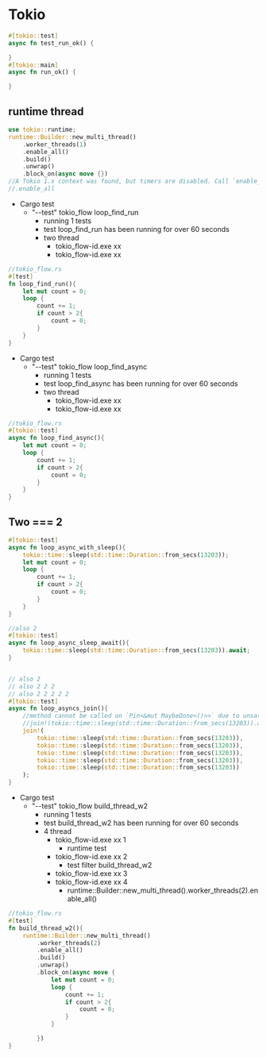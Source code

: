 # Tokio

```rust
#[tokio::test]
async fn test_run_ok() {

}
#[tokio::main]
async fn run_ok() {

}
```

## runtime thread

```rust
use tokio::runtime;
runtime::Builder::new_multi_thread()
    .worker_threads(1)
    .enable_all() 
    .build()
    .unwrap()
    .block_on(async move {})
//A Tokio 1.x context was found, but timers are disabled. Call `enable_time` on the runtime builder to enable timers
//.enable_all
```

- Cargo test
    - "--test" tokio_flow loop_find_run 
        - running 1 tests
        - test loop_find_run has been running for over 60 seconds
        - two thread
            - tokio_flow-id.exe xx
            - tokio_flow-id.exe xx
```rust
//tokio_flow.rs
#[test]
fn loop_find_run(){
    let mut count = 0;
    loop {
        count += 1;
        if count > 2{
            count = 0;
        }
    }
}
```


- Cargo test
    - "--test" tokio_flow loop_find_async 
        - running 1 tests
        - test loop_find_async has been running for over 60 seconds
        - two thread
            - tokio_flow-id.exe xx
            - tokio_flow-id.exe xx
```rust
//tokio_flow.rs
#[tokio::test]
async fn loop_find_async(){
    let mut count = 0;
    loop {
        count += 1;
        if count > 2{
            count = 0;
        }
    }
}
```

## Two === 2
```rust
#[tokio::test]
async fn loop_async_with_sleep(){
    tokio::time::sleep(std::time::Duration::from_secs(13203));
    let mut count = 0;
    loop {
        count += 1;
        if count > 2{
            count = 0;
        }
    }
}

//also 2
#[tokio::test]
async fn loop_async_sleep_await(){
    tokio::time::sleep(std::time::Duration::from_secs(13203)).await;
}


// also 2 
// also 2 2 2
// also 2 2 2 2 2
#[tokio::test]
async fn loop_asyncs_join(){
    //method cannot be called on `Pin<&mut MaybeDone<()>>` due to unsatisfied trait bounds
    //join!(tokio::time::sleep(std::time::Duration::from_secs(13203)).await);
    join!(
        tokio::time::sleep(std::time::Duration::from_secs(13203)),
        tokio::time::sleep(std::time::Duration::from_secs(13203)),
        tokio::time::sleep(std::time::Duration::from_secs(13203)),
        tokio::time::sleep(std::time::Duration::from_secs(13203)),
        tokio::time::sleep(std::time::Duration::from_secs(13203))
    );
}
```



- Cargo test
    - "--test" tokio_flow build_thread_w2 
        - running 1 tests
        - test build_thread_w2 has been running for over 60 seconds
        - 4 thread
            - tokio_flow-id.exe xx 1
                - runtime test 
            - tokio_flow-id.exe xx 2
                - test filter build_thread_w2
            - tokio_flow-id.exe xx 3
            - tokio_flow-id.exe xx 4
                - runtime::Builder::new_multi_thread().worker_threads(2).enable_all()

```rust
//tokio_flow.rs
#[test]
fn build_thread_w2(){
    runtime::Builder::new_multi_thread()
        .worker_threads(2)
        .enable_all()
        .build()
        .unwrap()
        .block_on(async move {
            let mut count = 0;
            loop {
                count += 1;
                if count > 2{
                    count = 0;
                }
            }

        })
}
```